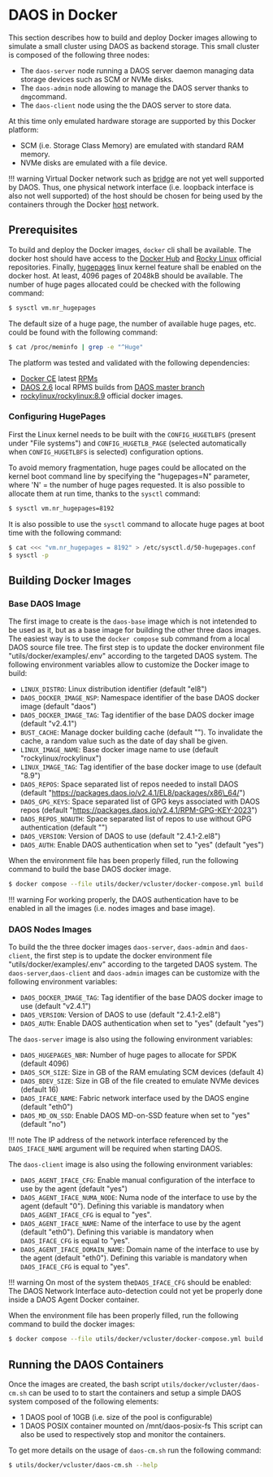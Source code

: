 # DAOS in Docker

This section describes how to build and deploy Docker images allowing to simulate a small cluster
using DAOS as backend storage.  This small cluster is composed of the following three nodes:
- The `daos-server` node running a DAOS server daemon managing data storage devices such as SCM or
  NVMe disks.
- The `daos-admin` node allowing to manage the DAOS server thanks to `dmg`command.
- The `daos-client` node using the the DAOS server to store data.

At this time only emulated hardware storage are supported by this Docker platform:
- SCM (i.e. Storage Class Memory) are emulated with standard RAM memory.
- NVMe disks are emulated with a file device.

!!! warning
    Virtual Docker network such as [bridge](https://docs.docker.com/network/bridge/) are not yet
    well supported by DAOS.  Thus, one physical network interface (i.e. loopback interface is also
    not well supported) of the host should be chosen for being used by the containers through the
    Docker [host](https://docs.docker.com/network/host/) network.


## Prerequisites

To build and deploy the Docker images, `docker` cli shall be available.  The docker host should have
access to the [Docker Hub](https://hub.docker.com/) and [Rocky Linux](https://rockylinux.org/)
official repositories.  Finally,
[hugepages](https://www.kernel.org/doc/Documentation/vm/hugetlbpage.txt) linux kernel feature shall
be enabled on the docker host.  At least, 4096 pages of 2048kB should be available.  The number of
huge pages allocated could be checked with the following command:

```bash
$ sysctl vm.nr_hugepages
```

The default size of a huge page, the number of available huge pages, etc. could be found with the
following command:

```bash
$ cat /proc/meminfo | grep -e "^Huge"
```

The platform was tested and validated with the following dependencies:
- [Docker CE](https://docs.docker.com/engine/install/centos/) latest
  [RPMs](https://download.docker.com/linux/centos/docker-ce.repo)
- [DAOS 2.6](https://docs.daos.io/v2.6/) local RPMS builds from [DAOS master
  branch](https://github.com/daos-stack/daos/tree/master)
- [rockylinux/rockylinux:8.9](https://hub.docker.com/r/rockylinux/rockylinux/) official docker
  images.

### Configuring HugePages

First the Linux kernel needs to be built with the `CONFIG_HUGETLBFS` (present under "File systems")
and `CONFIG_HUGETLB_PAGE` (selected automatically when `CONFIG_HUGETLBFS` is selected) configuration
options.

To avoid memory fragmentation, huge pages could be allocated on the kernel boot command line by
specifying the "hugepages=N" parameter, where 'N' = the number of huge pages requested.  It is also
possible to allocate them at run time, thanks to the `sysctl` command:

```bash
$ sysctl vm.nr_hugepages=8192
```

It is also possible to use the `sysctl` command to allocate huge pages at boot time with the
following command:

```bash
$ cat <<< "vm.nr_hugepages = 8192" > /etc/sysctl.d/50-hugepages.conf
$ sysctl -p
```

## Building Docker Images

### Base DAOS Image

The first image to create is the `daos-base` image which is not intetended to be used as it, but as
a base image for building the other three daos images.  The easiest way is to use the `docker
compose` sub command from a local DAOS source file tree.  The first step is to update the docker
environment file "utils/docker/examples/.env" according to the targeted DAOS system.  The following
environment variables allow to customize the Docker image to build:
- `LINUX_DISTRO`: Linux distribution identifier (default "el8")
- `DAOS_DOCKER_IMAGE_NSP`: Namespace identifier of the base DAOS docker image (default "daos")
- `DAOS_DOCKER_IMAGE_TAG`: Tag identifier of the base DAOS docker image (default "v2.4.1")
- `BUST_CACHE`: Manage docker building cache (default "").  To invalidate the cache, a random value
   such as the date of day shall be given.
- `LINUX_IMAGE_NAME`: Base docker image name to use (default "rockylinux/rockylinux")
- `LINUX_IMAGE_TAG`: Tag identifier of the base docker image to use (default "8.9")
- `DAOS_REPOS`: Space separated list of repos needed to install DAOS (default
  "https://packages.daos.io/v2.4.1/EL8/packages/x86\_64/")
- `DAOS_GPG_KEYS`: Space separated list of GPG keys associated with DAOS repos (default
   "https://packages.daos.io/v2.4.1/RPM-GPG-KEY-2023")
- `DAOS_REPOS_NOAUTH`: Space separated list of repos to use without GPG authentication
   (default "")
- `DAOS_VERSION`: Version of DAOS to use (default "2.4.1-2.el8")
- `DAOS_AUTH`: Enable DAOS authentication when set to "yes" (default "yes")

When the environment file has been properly filled, run the following command to build the base DAOS
docker image.
```bash
$ docker compose --file utils/docker/vcluster/docker-compose.yml build daos_base
```

!!! warning
    For working properly, the DAOS authentication have to be enabled in all the images (i.e. nodes
    images and base image).

### DAOS Nodes Images

To build the the three docker images `daos-server`, `daos-admin` and `daos-client`, the first step
is to update the docker environment file "utils/docker/examples/.env" according to the targeted DAOS
system.  The `daos-server`,`daos-client` and `daos-admin` images can be customize with the following
environment variables:
- `DAOS_DOCKER_IMAGE_TAG`: Tag identifier of the base DAOS docker image to use (default "v2.4.1")
- `DAOS_VERSION`: Version of DAOS to use (default "2.4.1-2.el8")
- `DAOS_AUTH`: Enable DAOS authentication when set to "yes" (default "yes")

The `daos-server` image is also using the following environment variables:
- `DAOS_HUGEPAGES_NBR`: Number of huge pages to allocate for SPDK (default 4096)
- `DAOS_SCM_SIZE`: Size in GB of the RAM emulating SCM devices (default 4)
- `DAOS_BDEV_SIZE`: Size in GB of the file created to emulate NVMe devices (default 16)
- `DAOS_IFACE_NAME`: Fabric network interface used by the DAOS engine (default "eth0")
- `DAOS_MD_ON_SSD`: Enable DAOS MD-on-SSD feature when set to "yes" (default "no")

!!! note
    The IP address of the network interface referenced by the `DAOS_IFACE_NAME` argument will be
    required when starting DAOS.

The `daos-client` image is also using the following environment variables:
- `DAOS_AGENT_IFACE_CFG`: Enable manual configuration of the interface to use by the agent (default
  "yes")
- `DAOS_AGENT_IFACE_NUMA_NODE`: Numa node of the interface to use by the agent (default "0").
  Defining this variable is mandatory when `DAOS_AGENT_IFACE_CFG` is equal to "yes".
- `DAOS_AGENT_IFACE_NAME`: Name of the interface to use by the agent (default "eth0").  Defining this
  variable is mandatory when `DAOS_IFACE_CFG` is equal to "yes".
- `DAOS_AGENT_IFACE_DOMAIN_NAME`: Domain name of the interface to use by the agent (default "eth0").
  Defining this variable is mandatory when `DAOS_IFACE_CFG` is equal to "yes".

!!! warning
    On most of the system the`DAOS_IFACE_CFG` should be enabled: The DAOS Network Interface
    auto-detection could not yet be properly done inside a DAOS Agent Docker container.

When the environment file has been properly filled, run the following command to build the docker
images:
```bash
$ docker compose --file utils/docker/vcluster/docker-compose.yml build daos_server daos_admin daos_client
```

## Running the DAOS Containers

Once the images are created, the bash script `utils/docker/vcluster/daos-cm.sh` can be used to to
start the containers and setup a simple DAOS system composed of the following elements:
- 1 DAOS pool of 10GB (i.e. size of the pool is configurable)
- 1 DAOS POSIX container mounted on /mnt/daos-posix-fs
This script can also be used to respectively stop and monitor the containers.

To get more details on the usage of `daos-cm.sh` run the following command:
```bash
$ utils/docker/vcluster/daos-cm.sh --help
```
